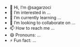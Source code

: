 - 👋 Hi, I’m @sagarzoci
- 👀 I’m interested in ...
- 🌱 I’m currently learning ...
- 💞️ I’m looking to collaborate on ...
- 📫 How to reach me ...
- 😄 Pronouns: ...
- ⚡ Fun fact: ...

<!---
sagarzoci/sagarzoci is a ✨ special ✨ repository because its `README.md` (this file) appears on your GitHub profile.
You can click the Preview link to take a look at your changes.
--->
